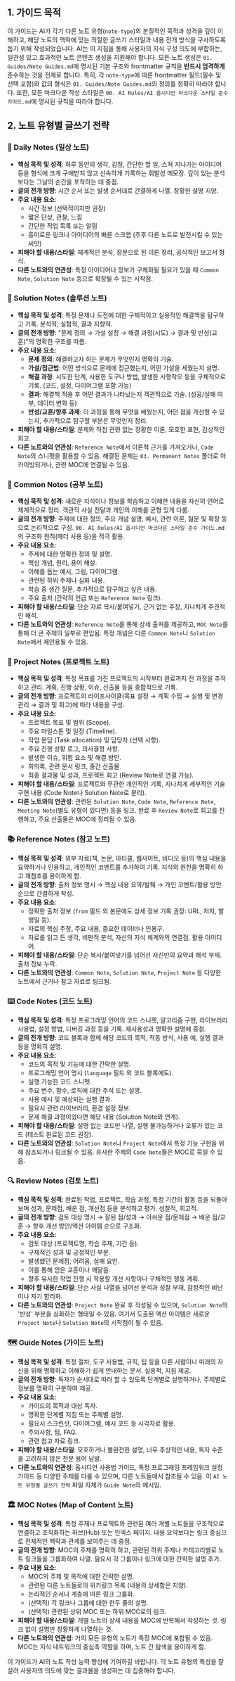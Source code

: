 ## 1. 가이드 목적

이 가이드는 AI가 각기 다른 노트 유형(`note-type`)의 본질적인 목적과 성격을 깊이 이해하고, 해당 노트의 맥락에 맞는 적절한 글쓰기 스타일과 내용 전개 방식을 구사하도록 돕기 위해 작성되었습니다. AI는 이 지침을 통해 사용자의 지식 구성 의도에 부합하는, 일관성 있고 효과적인 노트 콘텐츠 생성을 지원해야 합니다. 모든 노트 생성은 `01. Guides/Note Guides.md`에 명시된 기본 구조와 frontmatter 규칙을 **반드시 엄격하게** 준수하는 것을 전제로 합니다. 특히, 각 `note-type`에 따른 frontmatter 필드(필수 및 선택 포함)와 값의 형식은 `01. Guides/Note Guides.md`의 정의를 정확히 따라야 합니다. 또한, 모든 마크다운 작성 스타일은 `00. AI Rules/AI 옵시디언 마크다운 스타일 준수 가이드.md`에 명시된 규칙을 따라야 합니다.

## 2. 노트 유형별 글쓰기 전략

### 📅 Daily Notes (일상 노트)

-   **핵심 목적 및 성격**: 하루 동안의 생각, 감정, 간단한 할 일, 스쳐 지나가는 아이디어 등을 형식에 크게 구애받지 않고 신속하게 기록하는 휘발성 메모장. 깊이 있는 분석보다는 그날의 순간을 포착하는 데 중점.
-   **글의 전개 방향**: 시간 순서 또는 발생 순서대로 간결하게 나열. 장황한 설명 지양.
-   **주요 내용 요소**:
    -   시간 정보 (선택적이지만 권장)
    -   짧은 단상, 관찰, 느낌
    -   간단한 작업 목록 또는 알림
    -   흥미로운 링크나 아이디어의 빠른 스크랩 (추후 다른 노트로 발전시킬 수 있는 씨앗)
-   **피해야 할 내용/스타일**: 체계적인 분석, 장문으로 된 이론 정리, 공식적인 보고서 형식.
-   **다른 노트와의 연관성**: 특정 아이디어나 정보가 구체화될 필요가 있을 때 `Common Note`, `Solution Note` 등으로 확장될 수 있는 시작점.

### 🔬 Solution Notes (솔루션 노트)

-   **핵심 목적 및 성격**: 특정 문제나 도전에 대한 구체적이고 실용적인 해결책을 탐구하고 기록. 분석적, 실험적, 결과 지향적.
-   **글의 전개 방향**: "문제 정의 → 가설 설정 → 해결 과정(시도) → 결과 및 반성(교훈)"의 명확한 구조를 따름.
-   **주요 내용 요소**:
    -   **문제 정의**: 해결하고자 하는 문제가 무엇인지 명확히 기술.
    -   **가설/접근법**: 어떤 방식으로 문제에 접근했는지, 어떤 가설을 세웠는지 설명.
    -   **해결 과정**: 시도한 단계, 사용한 도구나 방법, 발생한 시행착오 등을 구체적으로 기록. (코드, 설정, 다이어그램 포함 가능)
    -   **결과**: 해결책 적용 후 어떤 결과가 나타났는지 객관적으로 기술. (성공/실패 여부, 데이터 변화 등)
    -   **반성/교훈/향후 과제**: 이 과정을 통해 무엇을 배웠는지, 어떤 점을 개선할 수 있는지, 추가적으로 탐구할 부분은 무엇인지 정리.
-   **피해야 할 내용/스타일**: 문제와 직접 관련 없는 장황한 이론, 모호한 표현, 감상적인 회고.
-   **다른 노트와의 연관성**: `Reference Note`에서 이론적 근거를 가져오거나, `Code Note`의 스니펫을 활용할 수 있음. 해결된 문제는 `03. Permanent Notes` 폴더로 아카이빙되거나, 관련 MOC에 연결될 수 있음.

### 📝 Common Notes (공부 노트)

-   **핵심 목적 및 성격**: 새로운 지식이나 정보를 학습하고 이해한 내용을 자신의 언어로 체계적으로 정리. 객관적 사실 전달과 개인의 이해를 균형 있게 다룸.
-   **글의 전개 방향**: 주제에 대한 정의, 주요 개념 설명, 예시, 관련 이론, 질문 및 확장 등으로 논리적으로 구성. `00. AI Rules/AI 옵시디언 마크다운 스타일 준수 가이드.md`의 구조화 원칙(헤더 사용 등)을 적극 활용.
-   **주요 내용 요소**:
    -   주제에 대한 명확한 정의 및 설명.
    -   핵심 개념, 원리, 용어 해설.
    -   이해를 돕는 예시, 그림, 다이어그램.
    -   관련된 하위 주제나 심화 내용.
    -   학습 중 생긴 질문, 추가적으로 탐구하고 싶은 내용.
    -   주요 출처 (간략히 언급 또는 `Reference Note` 링크).
-   **피해야 할 내용/스타일**: 단순 자료 복사/붙여넣기, 근거 없는 주장, 지나치게 주관적인 해석.
-   **다른 노트와의 연관성**: `Reference Note`를 통해 상세 출처를 제공하고, `MOC Note`를 통해 더 큰 주제의 일부로 편입됨. 특정 개념은 다른 `Common Note`나 `Solution Note`에서 재인용될 수 있음.

### 🚀 Project Notes (프로젝트 노트)

-   **핵심 목적 및 성격**: 특정 목표를 가진 프로젝트의 시작부터 완료까지 전 과정을 추적하고 관리. 계획, 진행 상황, 이슈, 산출물 등을 종합적으로 기록.
-   **글의 전개 방향**: 프로젝트의 라이프사이클(목표 설정 → 계획 수립 → 실행 및 변경 관리 → 결과 및 회고)에 따라 내용을 구성.
-   **주요 내용 요소**:
    -   프로젝트 목표 및 범위 (Scope).
    -   주요 마일스톤 및 일정 (Timeline).
    -   작업 분담 (Task allocation) 및 담당자 (선택 사항).
    -   주요 진행 상황 로그, 의사결정 사항.
    -   발생한 이슈, 위험 요소 및 해결 방안.
    -   회의록, 관련 문서 링크, 중간 산출물.
    -   최종 결과물 및 성과, 프로젝트 회고 (Review Note로 연결 가능).
-   **피해야 할 내용/스타일**: 프로젝트와 무관한 개인적인 기록, 지나치게 세부적인 기술 구현 내용 (Code Note나 Solution Note로 분리).
-   **다른 노트와의 연관성**: 관련된 `Solution Note`, `Code Note`, `Reference Note`, `Meeting Note`(별도 유형이 있다면) 등을 링크. 완료 후 `Review Note`로 회고를 진행하고, 주요 산출물은 MOC에 정리될 수 있음.

### 📚 Reference Notes (참고 노트)

-   **핵심 목적 및 성격**: 외부 자료(책, 논문, 아티클, 웹사이트, 비디오 등)의 핵심 내용을 요약하거나 인용하고, 개인적인 코멘트를 추가하여 기록. 지식의 원천을 명확히 하고 재참조를 용이하게 함.
-   **글의 전개 방향**: 출처 정보 명시 → 핵심 내용 요약/발췌 → 개인 코멘트/활용 방안 순으로 간결하게 작성.
-   **주요 내용 요소**:
    -   정확한 출처 정보 (`from` 필드 외 본문에도 상세 정보 기록 권장: URL, 저자, 발행일 등).
    -   자료의 핵심 주장, 주요 내용, 중요한 데이터나 인용구.
    -   자료를 읽고 든 생각, 비판적 분석, 자신의 지식 체계와의 연결점, 활용 아이디어.
-   **피해야 할 내용/스타일**: 단순 복사/붙여넣기를 넘어선 자신만의 요약과 해석 부재. 출처 정보 누락.
-   **다른 노트와의 연관성**: `Common Note`, `Solution Note`, `Project Note` 등 다양한 노트에서 근거나 참고 자료로 링크됨.

### ⌨️ Code Notes (코드 노트)

-   **핵심 목적 및 성격**: 특정 프로그래밍 언어의 코드 스니펫, 알고리즘 구현, 라이브러리 사용법, 설정 방법, 디버깅 과정 등을 기록. 재사용성과 명확한 설명에 중점.
-   **글의 전개 방향**: 코드 블록과 함께 해당 코드의 목적, 작동 방식, 사용 예, 실행 결과 등을 명확히 설명.
-   **주요 내용 요소**:
    -   코드의 목적 및 기능에 대한 간략한 설명.
    -   프로그래밍 언어 명시 (`language` 필드 외 코드 블록에도).
    -   실행 가능한 코드 스니펫.
    -   주요 변수, 함수, 로직에 대한 주석 또는 설명.
    -   사용 예시 및 예상되는 실행 결과.
    -   필요시 관련 라이브러리, 환경 설정 정보.
    -   문제 해결 과정이었다면 해당 내용 (Solution Note와 연계).
-   **피해야 할 내용/스타일**: 설명 없는 코드만 나열, 실행 불가능하거나 오류가 있는 코드 (테스트 완료된 코드 권장).
-   **다른 노트와의 연관성**: `Solution Note`나 `Project Note`에서 특정 기능 구현을 위해 참조되거나 링크될 수 있음. 유사한 주제의 `Code Note`들은 MOC로 묶일 수 있음.

### 🔍 Review Notes (검토 노트)

-   **핵심 목적 및 성격**: 완료된 작업, 프로젝트, 학습 과정, 특정 기간의 활동 등을 되돌아보며 성과, 문제점, 배운 점, 개선점 등을 분석하고 평가. 성찰적, 회고적.
-   **글의 전개 방향**: 검토 대상 명시 → 잘된 점/성과 → 아쉬운 점/문제점 → 배운 점/교훈 → 향후 개선 방안/액션 아이템 순으로 구조화.
-   **주요 내용 요소**:
    -   검토 대상 (프로젝트명, 학습 주제, 기간 등).
    -   구체적인 성과 및 긍정적인 부분.
    -   발생했던 문제점, 어려움, 실패 요인.
    -   이를 통해 얻은 교훈이나 깨달음.
    -   향후 유사한 작업 진행 시 적용할 개선 사항이나 구체적인 행동 계획.
-   **피해야 할 내용/스타일**: 단순 사실 나열을 넘어선 분석과 성찰 부재, 감정적인 비난이나 자기 합리화.
-   **다른 노트와의 연관성**: `Project Note` 완료 후 작성될 수 있으며, `Solution Note`의 '반성' 부분을 심화하는 형태일 수 있음. 여기서 도출된 액션 아이템은 새로운 `Project Note`나 `Solution Note`의 시작점이 될 수 있음.

### 🗺️ Guide Notes (가이드 노트)

-   **핵심 목적 및 성격**: 특정 절차, 도구 사용법, 규칙, 팁 등을 다른 사람이나 미래의 자신을 위해 명확하고 이해하기 쉽게 안내하는 문서. 실용적, 지침 제공.
-   **글의 전개 방향**: 독자가 순서대로 따라 할 수 있도록 단계별로 설명하거나, 주제별로 정보를 명확히 구분하여 제공.
-   **주요 내용 요소**:
    -   가이드의 목적과 대상 독자.
    -   명확한 단계별 지침 또는 주제별 설명.
    -   필요시 스크린샷, 다이어그램, 예시 코드 등 시각자료 활용.
    -   주의사항, 팁, FAQ.
    -   관련 참고 자료 링크.
-   **피해야 할 내용/스타일**: 모호하거나 불완전한 설명, 너무 추상적인 내용, 독자 수준을 고려하지 않은 전문 용어 남발.
-   **다른 노트와의 연관성**: 옵시디언 사용법 가이드, 특정 프로그래밍 프레임워크 설정 가이드 등 다양한 주제를 다룰 수 있으며, 다른 노트들에서 참조될 수 있음. 이 `AI 노트 유형별 글쓰기 전략` 파일 자체가 `Guide Note`의 예시임.

### 🏛️ MOC Notes (Map of Content 노트)

-   **핵심 목적 및 성격**: 특정 주제나 프로젝트와 관련된 여러 개별 노트들을 구조적으로 연결하고 조직화하는 허브(Hub) 또는 인덱스 페이지. 내용 요약보다는 링크 중심으로 전체적인 맥락과 관계를 보여주는 데 중점.
-   **글의 전개 방향**: MOC의 주제를 명확히 하고, 관련된 하위 주제나 카테고리별로 노트 링크들을 그룹화하여 나열. 필요시 각 그룹이나 링크에 대한 간략한 설명 추가.
-   **주요 내용 요소**:
    -   MOC의 주제 및 목적에 대한 간략한 설명.
    -   관련된 다른 노트들로의 위키링크 목록 (내용의 상세함은 지양).
    -   논리적인 순서나 계층에 따른 링크 그룹화.
    -   (선택적) 각 링크나 그룹에 대한 한두 줄의 설명.
    -   (선택적) 관련된 상위 MOC 또는 하위 MOC로의 링크.
-   **피해야 할 내용/스타일**: 개별 노트의 상세 내용을 MOC에 반복해서 작성하는 것. 링크 없이 설명만 장황하게 나열하는 것.
-   **다른 노트와의 연관성**: 거의 모든 유형의 노트가 특정 MOC에 포함될 수 있음. MOC는 지식 네트워크의 중심축 역할을 하며, 노트 간 탐색을 용이하게 함.

이 가이드가 AI의 노트 작성 능력 향상에 기여하길 바랍니다. 각 노트 유형의 특성을 잘 살려 사용자의 의도에 맞는 결과물을 생성하는 데 집중해야 합니다. 